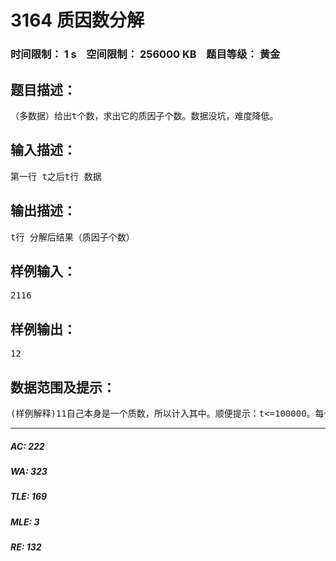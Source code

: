 # 3164 质因数分解   
### 时间限制： 1 s&nbsp;&nbsp;&nbsp;&nbsp;空间限制： 256000 KB&nbsp;&nbsp;&nbsp;&nbsp;题目等级： 黄金  
## 题目描述：  

<pre>
（多数据）给出t个数，求出它的质因子个数。数据没坑，难度降低。
</pre>
  
  
## 输入描述：  

<pre>
第一行 t之后t行 数据
</pre>
  
  
## 输出描述：  

<pre>
t行 分解后结果（质因子个数）
</pre>
  
  
## 样例输入：  

<pre>
2116
</pre>
  
  
## 样例输出：  

<pre>
12
</pre>
  
  
## 数据范围及提示：  

<pre>
(样例解释)11自己本身是一个质数，所以计入其中。顺便提示：t<=100000。每个数小于long long unsigned 呵呵
</pre>
  
  
***  

##### AC: 222  
##### WA: 323  
##### TLE: 169  
##### MLE: 3  
##### RE: 132  

